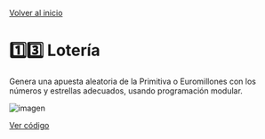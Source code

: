 [Volver al inicio](https://github.com/LoganNDE/Ejercicios-PHP/tree/main/2-Ejercicios/#readme)
# 1️⃣3️⃣ Lotería

Genera una apuesta aleatoria de la Primitiva o Euromillones con los números y estrellas adecuados, usando programación modular.

![imagen](RUTA_DE_IMAGEN)

[Ver código](https://github.com/LoganNDE/Ejercicios-PHP/tree/main/2-Ejercicios/Loteria/loteria.php)
